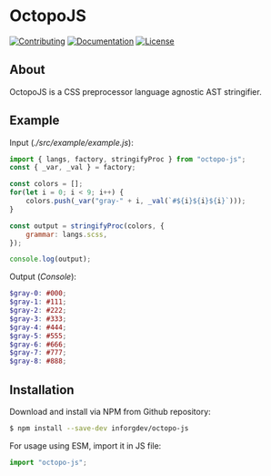 # OctopoJS

<a href="CONTRIBUTING.md"><img src="https://img.shields.io/badge/Contributing-SEE CONTRIBUTING IN CONTRIBUTING.md-005c99?style=flat&amp;logo=" alt="Contributing"/></a> <a href="https://inforg.dev/octopo-js"><img src="https://img.shields.io/badge/Documentation-website-005c99?style=flat&amp;logo=" alt="Documentation"/></a> <a href="LICENSE.md"><img src="https://img.shields.io/badge/License-SEE LICENSE IN LICENSE.md-005c99?style=flat&amp;logo=" alt="License"/></a>

## About

OctopoJS is a CSS preprocessor language agnostic AST stringifier.

## Example

Input (*./src/example/example.js*):

```js
import { langs, factory, stringifyProc } from "octopo-js";
const { _var, _val } = factory;

const colors = [];
for(let i = 0; i < 9; i++) {
    colors.push(_var("gray-" + i, _val(`#${i}${i}${i}`)));
}

const output = stringifyProc(colors, {
    grammar: langs.scss,
});

console.log(output);
```

Output (*Console*):

```scss
$gray-0: #000;
$gray-1: #111;
$gray-2: #222;
$gray-3: #333;
$gray-4: #444;
$gray-5: #555;
$gray-6: #666;
$gray-7: #777;
$gray-8: #888;

```

## Installation

Download and install via NPM from Github repository:

```bash
$ npm install --save-dev inforgdev/octopo-js
```

For usage using ESM, import it in JS file:

```js
import "octopo-js";
```